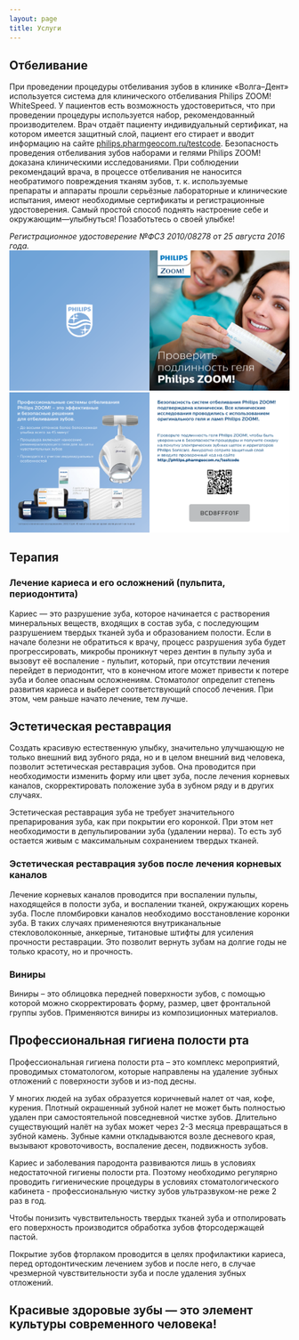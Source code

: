 ```yaml
---
layout: page
title: Услуги
---
```


## Отбеливание
При проведении процедуры отбеливания зубов в клинике «Волга–Дент» используется система для клинического отбеливания Philips ZOOM! WhiteSpeed. У пациентов есть возможность удостовериться, что при проведении процедуры используется набор, рекомендованный производителем. Врач отдаёт пациенту индивидуальный сертификат, на котором имеется защитный слой, пациент его стирает и вводит информацию на сайте [philips.pharmgeocom.ru/testcode](http://philips.pharmgeocom.ru/testcode). Безопасность проведения отбеливания зубов наборами и гелями Philips ZOOM! доказана клиническими исследованиями. При соблюдении рекомендаций врача, в процессе отбеливания не наносится необратимого повреждения тканям зубов, т. к. используемые препараты и аппараты прошли серьёзные лабораторные и клинические испытания, имеют необходимые сертификаты и регистрационные удостоверения. Самый простой способ поднять настроение себе и окружающим—улыбнуться! Позаботьтесь о своей улыбке!

*Регистрационное удостоверение №ФСЗ 2010/08278 от 25 августа 2016 года.*
![](cert1.png)
![](cert2.png)

## Терапия

### Лечение кариеса и его осложнений (пульпита, периодонтита)
Кариес — это разрушение зуба, которое начинается с растворения минеральных веществ, входящих в состав зуба, с последующим разрушением твердых тканей зуба и образованием полости. Если в начале болезни не обратиться к врачу, процесс разрушения зуба будет прогрессировать, микробы проникнут через дентин в пульпу зуба и вызовут её воспаление - пульпит, который, при отсутствии лечения перейдет в периодонтит, что в конечном итоге может привести к потере зуба и более опасным осложнениям. Стоматолог определит степень развития кариеса и выберет соответствующий способ лечения. При этом, чем раньше начато лечение, тем лучше.


## Эстетическая реставрация
Создать красивую естественную улыбку, значительно улучшающую не только внешний вид зубного ряда, но и в целом внешний вид человека, позволит эстетическая реставрация зубов. Она проводится при необходимости изменить форму или цвет зуба, после лечения корневых каналов, скорректировать положение зуба в зубном ряду и в других случаях.

Эстетическая реставрация зуба не требует значительного препарирования зуба, как при покрытии его коронкой. При этом нет необходимости в депульпировании зуба (удалении нерва). То есть зуб остается живым с максимальным сохранением твердых тканей.

### Эстетическая реставрация зубов после лечения корневых каналов

Лечение корневых каналов проводится при воспалении пульпы, находящейся в полости зуба, и воспалении тканей, окружающих корень зуба. После пломбировки каналов необходимо восстановление коронки зуба. В таких случаях применеяются внутриканальные стекловолоконные, анкерные, титановые штифты для усиления прочности реставрации. Это позволит вернуть зубам на долгие годы не только красоту, но и прочность.

### Виниры

Виниры – это облицовка передней поверхности зубов, с помощью которой можно скорректировать форму, размер, цвет фронтальной группы зубов. Применяются виниры из композиционных материалов.

## Профессиональная гигиена полости рта

Профессиональная гигиена полости рта – это комплекс мероприятий, проводимых стоматологом, которые направлены на удаление зубных отложений с поверхности зубов и из-под десны.

У многих людей на зубах образуется коричневый налет от чая, кофе, курения. Плотный окрашенный зубной налет не может быть полностью удален при самостоятельной повседневной чистке зубов. Длительно существующий налёт на зубах может через 2-3 месяца превращаться в зубной камень. Зубные камни откладываются возле десневого края, вызывают кровоточивость, воспаление десен, подвижность зубов.

Кариес и заболевания пародонта развиваются лишь в условиях недостаточной гигиены полости рта. Поэтому необходимо регулярно проводить гигиенические процедуры в условиях стоматологического кабинета - профессиональную чистку зубов ультразвуком-не реже 2 раз в год.

Чтобы понизить чувствительность твердых тканей зуба и отполировать его поверхность производится обработка зубов фторсодержащей пастой.

Покрытие зубов фторлаком проводится в целях профилактики кариеса, перед ортодонтическим лечением зубов и после него, в случае чрезмерной чувствительности зуба и после удаления зубных отложений.

## Красивые здоровые зубы — это элемент культуры современного человека!
